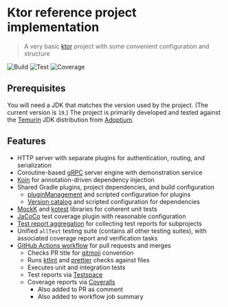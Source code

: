 # Ktor reference project implementation

> A very basic [ktor][] project with some convenient configuration and structure

![Build](https://img.shields.io/github/actions/workflow/status/haliphax/ktor-starter-project/test.yml?branch=master)
![Test](https://img.shields.io/testspace/tests/haliphax/haliphax:ktor-starter-project/master)
![Coverage](https://img.shields.io/coverallsCoverage/github/haliphax/ktor-starter-project)

## Prerequisites

You will need a JDK that matches the version used by the project. (The current
version is `19`.) The project is primarily developed and tested against the
[Temurin][] JDK distribution from [Adoptium][].

## Features

- HTTP server with separate plugins for authentication, routing, and
  serialization
- Coroutine-based [gRPC][] server engine with demonstration service
- [Koin][] for annotation-driven dependency injection
- Shared Gradle plugins, project dependencies, and build configuration
  - [pluginManagement][] and scripted configuration for plugins
  - [Version catalog][] and scripted configuration for dependencies
- [MockK][] and [kotest][] libraries for coherent unit tests
- [JaCoCo][] test coverage plugin with reasonable configuration
- [Test report aggregation][] for collecting test reports for subprojects
- Unified `allTest` testing suite (contains all other testing suites), with
  associated coverage report and verification tasks
- [GitHub Actions workflow][] for pull requests and merges
  - Checks PR title for [gitmoji][] convention
  - Runs [ktlint][] and [prettier][] checks against files
  - Executes unit and integration tests
  - Test reports via [Testspace][]
  - Coverage reports via [Coveralls][]
    - Also added to PR as comment
    - Also added to workflow job summary

[adoptium]: https://adoptium.net
[coveralls]: https://coveralls.io
[github actions workflow]: https://docs.github.com/en/actions/using-workflows/about-workflows
[gitmoji]: https://gitmoji.dev
[grpc]: https://grpc.io
[jacoco]: https://www.jacoco.org/jacoco
[koin]: https://insert-koin.io
[kotest]: https://kotest.io
[ktlint]: https://ktlint.github.io
[ktor]: https://ktor.io
[mockk]: https://mock.io
[pluginmanagement]: https://docs.gradle.org/8.1/userguide/plugins.html#sec:plugin_management
[prettier]: https://prettier.io
[temurin]: https://adoptium.net/temurin/releases/?version=19
[test report aggregation]: https://docs.gradle.org/8.1/userguide/test_report_aggregation_plugin.html
[testspace]: https://testspace.com
[version catalog]: https://docs.gradle.org/8.1/userguide/platforms.html#sub:version-catalog
